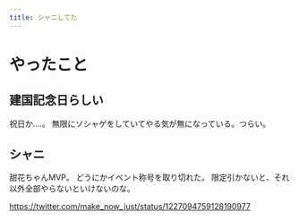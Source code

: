 ```yaml
---
title: シャニしてた
---
```


# やったこと

## 建国記念日らしい

祝日か‥‥。
無限にソシャゲをしていてやる気が無になっている。つらい。

## シャニ

甜花ちゃんMVP。
どうにかイベント称号を取り切れた。
限定引かないと、それ以外全部やらないといけないのな。

<https://twitter.com/make_now_just/status/1227094759128190977>
